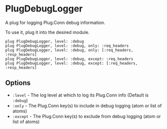 # PlugDebugLogger

A plug for logging Plug.Conn debug information.

To use it, plug it into the desired module.

    plug PlugDebugLogger, level: :debug
    plug PlugDebugLogger, level: :debug, only: :req_headers
    plug PlugDebugLogger, level: :debug, only: [:req_headers, :resp_headers]
    plug PlugDebugLogger, level: :debug, except: :req_headers
    plug PlugDebugLogger, level: :debug, except: [:req_headers, :resp_headers]

## Options

  * `:level`  - The log level at which to log its Plug.Conn info (Default is `:debug`)
  * `:only`   - The Plug.Conn key(s) to include in debug logging (atom or list of atoms)
  * `:except` - The Plug.Conn key(s) to exclude from debug logging (atom or list of atoms)

